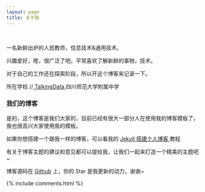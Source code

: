 ```yaml
---
layout: page
title: 关于我 
---
```

 
 
一名新鲜出炉的人民教师，信息技术&通用技术。
<p>
兴趣爱好，嗯，很广泛了吧。平常喜欢了解新鲜的事物，技术。
<p>
对于自己的工作还在探索阶段，所以开这个博客来记录一下。

<p>

所在学校
//<a target="_blank" href="https://www.talkingdata.com/"> TalkingData </a>
四川师范大学附属中学

<p>

<h3> 我们的博客 </h3>  

<p>

是的，这个博客是我们大家的，目前已经有很大一部分人在使用我的博客模板了，我也很高兴大家使用我的模板。

<p>

如果你想搭建一个跟我一样的博客，可以看我的 
<a href="/2016/10/jekyll_tutorials1/"> Jekyll 搭建个人博客 </a>
教程

<p>

有关于博客主题的建议和意见都可以提给我，让我们一起来打造一个精美的主题吧~ 

<p> 

博客源码在 <a target="_blank" href='https://github.com/leopardpan/leopardpan.github.io/'>Github</a> 上，你的 Star 是我更新的动力，谢谢~

{% include comments.html %}



